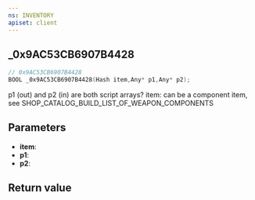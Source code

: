 ```yaml
---
ns: INVENTORY
apiset: client
---
```

## _0x9AC53CB6907B4428

```c
// 0x9AC53CB6907B4428
BOOL _0x9AC53CB6907B4428(Hash item,Any* p1,Any* p2);
```

p1 (out) and p2 (in) are both script arrays?
item: can be a component item, see SHOP_CATALOG_BUILD_LIST_OF_WEAPON_COMPONENTS

## Parameters
* **item**:
* **p1**:
* **p2**:

## Return value

